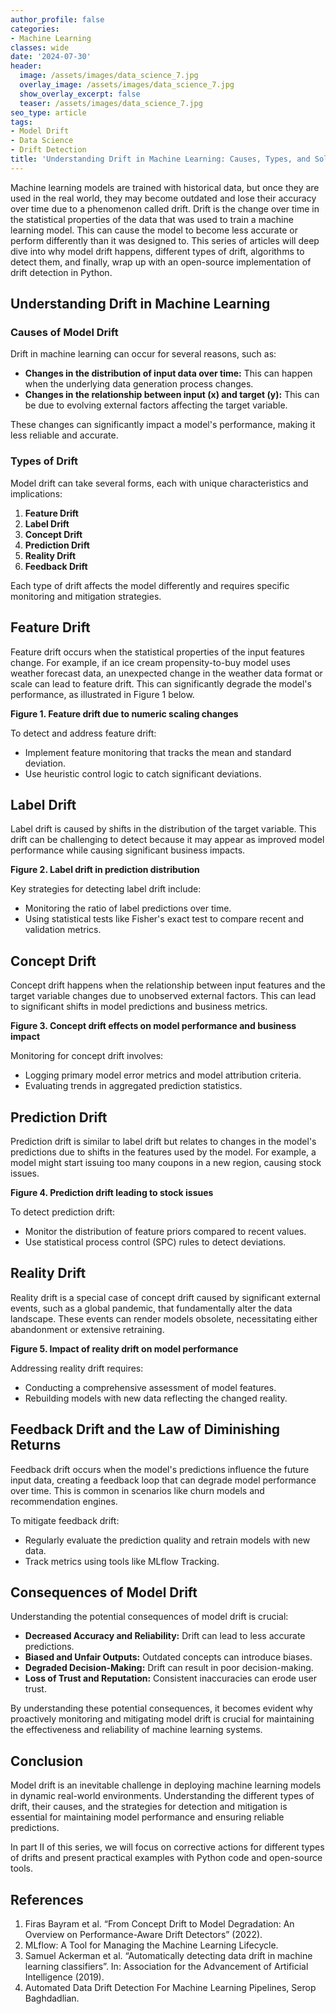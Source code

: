 ```yaml
---
author_profile: false
categories:
- Machine Learning
classes: wide
date: '2024-07-30'
header:
  image: /assets/images/data_science_7.jpg
  overlay_image: /assets/images/data_science_7.jpg
  show_overlay_excerpt: false
  teaser: /assets/images/data_science_7.jpg
seo_type: article
tags:
- Model Drift
- Data Science
- Drift Detection
title: 'Understanding Drift in Machine Learning: Causes, Types, and Solutions'
---
```


Machine learning models are trained with historical data, but once they are used in the real world, they may become outdated and lose their accuracy over time due to a phenomenon called drift. Drift is the change over time in the statistical properties of the data that was used to train a machine learning model. This can cause the model to become less accurate or perform differently than it was designed to. This series of articles will deep dive into why model drift happens, different types of drift, algorithms to detect them, and finally, wrap up with an open-source implementation of drift detection in Python.

## Understanding Drift in Machine Learning

### Causes of Model Drift

Drift in machine learning can occur for several reasons, such as:

- **Changes in the distribution of input data over time:** This can happen when the underlying data generation process changes.
- **Changes in the relationship between input (x) and target (y):** This can be due to evolving external factors affecting the target variable.

These changes can significantly impact a model's performance, making it less reliable and accurate.

### Types of Drift

Model drift can take several forms, each with unique characteristics and implications:

1. **Feature Drift**
2. **Label Drift**
3. **Concept Drift**
4. **Prediction Drift**
5. **Reality Drift**
6. **Feedback Drift**

Each type of drift affects the model differently and requires specific monitoring and mitigation strategies.

## Feature Drift

Feature drift occurs when the statistical properties of the input features change. For example, if an ice cream propensity-to-buy model uses weather forecast data, an unexpected change in the weather data format or scale can lead to feature drift. This can significantly degrade the model's performance, as illustrated in Figure 1 below.

**Figure 1. Feature drift due to numeric scaling changes**

To detect and address feature drift:

- Implement feature monitoring that tracks the mean and standard deviation.
- Use heuristic control logic to catch significant deviations.

## Label Drift

Label drift is caused by shifts in the distribution of the target variable. This drift can be challenging to detect because it may appear as improved model performance while causing significant business impacts.

**Figure 2. Label drift in prediction distribution**

Key strategies for detecting label drift include:

- Monitoring the ratio of label predictions over time.
- Using statistical tests like Fisher's exact test to compare recent and validation metrics.

## Concept Drift

Concept drift happens when the relationship between input features and the target variable changes due to unobserved external factors. This can lead to significant shifts in model predictions and business metrics.

**Figure 3. Concept drift effects on model performance and business impact**

Monitoring for concept drift involves:

- Logging primary model error metrics and model attribution criteria.
- Evaluating trends in aggregated prediction statistics.

## Prediction Drift

Prediction drift is similar to label drift but relates to changes in the model's predictions due to shifts in the features used by the model. For example, a model might start issuing too many coupons in a new region, causing stock issues.

**Figure 4. Prediction drift leading to stock issues**

To detect prediction drift:

- Monitor the distribution of feature priors compared to recent values.
- Use statistical process control (SPC) rules to detect deviations.

## Reality Drift

Reality drift is a special case of concept drift caused by significant external events, such as a global pandemic, that fundamentally alter the data landscape. These events can render models obsolete, necessitating either abandonment or extensive retraining.

**Figure 5. Impact of reality drift on model performance**

Addressing reality drift requires:

- Conducting a comprehensive assessment of model features.
- Rebuilding models with new data reflecting the changed reality.

## Feedback Drift and the Law of Diminishing Returns

Feedback drift occurs when the model's predictions influence the future input data, creating a feedback loop that can degrade model performance over time. This is common in scenarios like churn models and recommendation engines.

To mitigate feedback drift:

- Regularly evaluate the prediction quality and retrain models with new data.
- Track metrics using tools like MLflow Tracking.

## Consequences of Model Drift

Understanding the potential consequences of model drift is crucial:

- **Decreased Accuracy and Reliability:** Drift can lead to less accurate predictions.
- **Biased and Unfair Outputs:** Outdated concepts can introduce biases.
- **Degraded Decision-Making:** Drift can result in poor decision-making.
- **Loss of Trust and Reputation:** Consistent inaccuracies can erode user trust.

By understanding these potential consequences, it becomes evident why proactively monitoring and mitigating model drift is crucial for maintaining the effectiveness and reliability of machine learning systems.

## Conclusion

Model drift is an inevitable challenge in deploying machine learning models in dynamic real-world environments. Understanding the different types of drift, their causes, and the strategies for detection and mitigation is essential for maintaining model performance and ensuring reliable predictions.

In part II of this series, we will focus on corrective actions for different types of drifts and present practical examples with Python code and open-source tools.

## References

1. Firas Bayram et al. “From Concept Drift to Model Degradation: An Overview on Performance-Aware Drift Detectors” (2022).
2. MLflow: A Tool for Managing the Machine Learning Lifecycle.
3. Samuel Ackerman et al. “Automatically detecting data drift in machine learning classifiers”. In: Association for the Advancement of Artificial Intelligence (2019).
4. Automated Data Drift Detection For Machine Learning Pipelines, Serop Baghdadlian.
